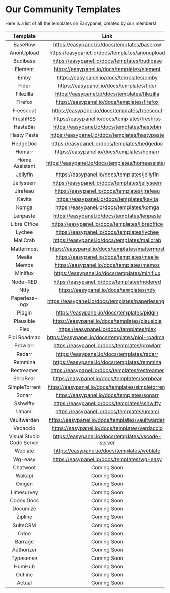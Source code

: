 # Our Community Templates
Here is a list of all the templates on Easypanel, created by our members!

| **Template**              | **Link**                                          |
|:-------------------------:|:-------------------------------------------------:|
| BaseRow                   | https://easypanel.io/docs/templates/baserow       |
| AnonUpload                | https://easypanel.io/docs/templates/anonupload    |
| Budibase                  | https://easypanel.io/docs/templates/budibase      |
| Element                   | https://easypanel.io/docs/templates/element       |
| Emby                      | https://easypanel.io/docs/templates/emby          |
| Fider                     | https://easypanel.io/docs/templates/fider         |
| Filezilla                 | https://easypanel.io/docs/templates/filezilla     |
| Firefox                   | https://easypanel.io/docs/templates/firefox       |
| Freescout                 | https://easypanel.io/docs/templates/freescout     |
| FreshRSS                  | https://easypanel.io/docs/templates/freshrss      |
| HasteBin                  | https://easypanel.io/docs/templates/hastebin      |
| Hasty Paste               | https://easypanel.io/docs/templates/hastypaste    |
| HedgeDoc                  | https://easypanel.io/docs/templates/hedgedoc      |
| Homarr                    | https://easypanel.io/docs/templates/homarr        |
| Home Assistant            | https://easypanel.io/docs/templates/homeassistant |
| Jellyfin                  | https://easypanel.io/docs/templates/jellyfin      |
| Jellyseerr                | https://easypanel.io/docs/templates/jellyseerr    |
| Jirafeau                  | https://easypanel.io/docs/templates/jirafeau      |
| Kavita                    | https://easypanel.io/docs/templates/kavita        |
| Komga                     | https://easypanel.io/docs/templates/komga         |
| Lenpaste                  | https://easypanel.io/docs/templates/lenpaste      |
| Libre Office              | https://easypanel.io/docs/templates/libreoffice   |
| Lychee                    | https://easypanel.io/docs/templates/lychee        |
| MailCrab                  | https://easypanel.io/docs/templates/mailcrab      |
| Mattermost                | https://easypanel.io/docs/templates/mattermost    |
| Mealie                    | https://easypanel.io/docs/templates/mealie        |
| Memos                     | https://easypanel.io/docs/templates/memos         |
| Miniflux                  | https://easypanel.io/docs/templates/miniflux      |
| Node-RED                  | https://easypanel.io/docs/templates/nodered       |
| Ntfy                      | https://easypanel.io/docs/templates/ntfy          |
| Paperless-ngx             | https://easypanel.io/docs/templates/paperlessngx  |
| Pidgin                    | https://easypanel.io/docs/templates/pidgin        |
| Plausible                 | https://easypanel.io/docs/templates/plausible     |
| Plex                      | https://easypanel.io/docs/templates/plex          |
| Ploi Roadmap              | https://easypanel.io/docs/templates/ploi-roadmap  |
| Prowlarr                  | https://easypanel.io/docs/templates/prowlarr      |
| Radarr                    | https://easypanel.io/docs/templates/radarr        |
| Remmina                   | https://easypanel.io/docs/templates/remmina       |
| Restreamer                | https://easypanel.io/docs/templates/restreamer    |
| SerpBear                  | https://easypanel.io/docs/templates/serpbear      |
| SimpleTorrent             | https://easypanel.io/docs/templates/simpletorrent |
| Sonarr                    | https://easypanel.io/docs/templates/sonarr        |
| Sshwifty                  | https://easypanel.io/docs/templates/sshwifty      |
| Umami                     | https://easypanel.io/docs/templates/umami         |
| Vaultwarden               | https://easypanel.io/docs/templates/vaultwarden   |
| Vedaccio                  | https://easypanel.io/docs/templates/verdaccio     |
| Visual Studio Code Server | https://easypanel.io/docs/templates/vscode-server |
| Weblate                   | https://easypanel.io/docs/templates/weblate       |
| Wg-easy                   | https://easypanel.io/docs/templates/wg-easy       |
| Chatwoot  | Coming Soon|
| Wakapi | Coming Soon|
| Oxigen | Coming Soon|
| Limesurvey | Coming Soon|
| Codex.Docs | Coming Soon|
| Documize | Coming Soon|
| Zipline | Coming Soon|
| SuiteCRM | Coming Soon|
| Odoo | Coming Soon|
| Barrage | Coming Soon|
| Authorizer | Coming Soon|
| Typesense | Coming Soon|
| HumHub | Coming Soon|
| Outline | Coming Soon|
| Actual | Coming Soon|
